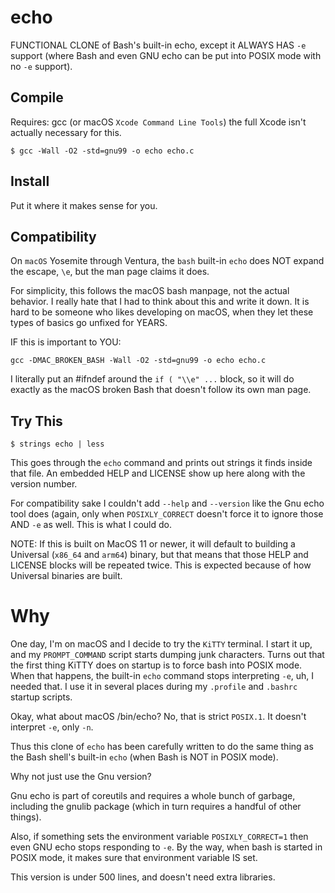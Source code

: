 # echo

FUNCTIONAL CLONE of Bash's built-in echo, except it ALWAYS
HAS `-e` support (where Bash and even GNU echo can be
put into POSIX mode with no `-e` support).

## Compile

Requires: gcc (or macOS `Xcode Command Line Tools`)
the full Xcode isn't actually necessary for this.

```
$ gcc -Wall -O2 -std=gnu99 -o echo echo.c
```

## Install

Put it where it makes sense for you.

## Compatibility

On `macOS` Yosemite through Ventura, the `bash` built-in `echo`
does NOT expand the escape, `\e`, but the man page claims it does.

For simplicity, this follows the macOS bash manpage, not the actual
behavior.  I really hate that I had to think about this and write it
down.  It is hard to be someone who likes developing on macOS, when 
they let these types of basics go unfixed for YEARS.

IF this is important to YOU:

```
gcc -DMAC_BROKEN_BASH -Wall -O2 -std=gnu99 -o echo echo.c
```

I literally put an #ifndef around the `if ( "\\e" ...` block, so it
will do exactly as the macOS broken Bash that doesn't follow its own
man page.

## Try This

```
$ strings echo | less
```

This goes through the `echo` command and prints out strings it finds
inside that file.  An embedded HELP and LICENSE show up here along with
the version number.

For compatibility sake I couldn't add `--help` and `--version` like the
Gnu echo tool does (again, only when `POSIXLY_CORRECT` doesn't force
it to ignore those AND `-e` as well.  This is what I could do.

NOTE: If this is built on MacOS 11 or newer, it will default to building
a Universal (`x86_64` and `arm64`) binary, but that means that those
HELP and LICENSE blocks will be repeated twice.  This is expected
because of how Universal binaries are built.

# Why

One day, I'm on macOS and I decide to try the `KiTTY` terminal.
I start it up, and my `PROMPT_COMMAND` script starts dumping junk
characters.  Turns out that the first thing KiTTY does on startup
is to force bash into POSIX mode.  When that happens, the built-in
`echo` command stops interpreting `-e`, uh, I needed that.  I use
it in several places during my `.profile` and `.bashrc` startup
scripts.

Okay, what about macOS /bin/echo?  No, that is strict `POSIX.1`.
It doesn't interpret `-e`, only `-n`.

Thus this clone of `echo` has been carefully written to do the same
thing as the Bash shell's built-in `echo` (when Bash is NOT in POSIX
mode).

Why not just use the Gnu version?

Gnu echo is part of coreutils and requires a whole bunch of garbage,
including the gnulib package (which in turn requires a handful of
other things).

Also, if something sets the environment variable `POSIXLY_CORRECT=1`
then even GNU echo stops responding to `-e`.  By the way, when bash is
started in POSIX mode, it makes sure that environment variable IS set.

This version is under 500 lines, and doesn't need extra libraries.

